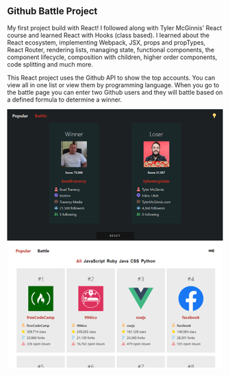 ## Github Battle Project

My first project build with React! I followed along with Tyler McGinnis' React course and learned React with Hooks (class based). I learned about the React ecosystem, implementing Webpack, JSX, props and propTypes, React Router, rendering lists, managing state, functional components, the component lifecycle, composition with children, higher order components, code splitting and much more.

This React project uses the Github API to show the top accounts. You can view all in one list or view them by programming language. When you go to the battle page you can enter two Github users and they will battle based on a defined formula to determine a winner.

![](img/snippet1.PNG)
![](img/snippet2.PNG)
